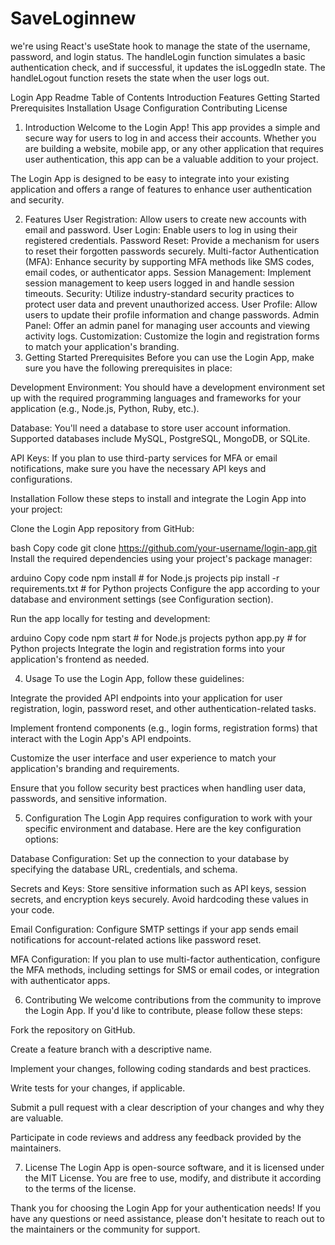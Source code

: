 # SaveLoginnew
we're using React's useState hook to manage the state of the username, password, and login status. The handleLogin function simulates a basic authentication check, and if successful, it updates the isLoggedIn state. The handleLogout function resets the state when the user logs out.

Login App Readme
Table of Contents
Introduction
Features
Getting Started
Prerequisites
Installation
Usage
Configuration
Contributing
License
1. Introduction
Welcome to the Login App! This app provides a simple and secure way for users to log in and access their accounts. Whether you are building a website, mobile app, or any other application that requires user authentication, this app can be a valuable addition to your project.

The Login App is designed to be easy to integrate into your existing application and offers a range of features to enhance user authentication and security.

2. Features
User Registration: Allow users to create new accounts with email and password.
User Login: Enable users to log in using their registered credentials.
Password Reset: Provide a mechanism for users to reset their forgotten passwords securely.
Multi-factor Authentication (MFA): Enhance security by supporting MFA methods like SMS codes, email codes, or authenticator apps.
Session Management: Implement session management to keep users logged in and handle session timeouts.
Security: Utilize industry-standard security practices to protect user data and prevent unauthorized access.
User Profile: Allow users to update their profile information and change passwords.
Admin Panel: Offer an admin panel for managing user accounts and viewing activity logs.
Customization: Customize the login and registration forms to match your application's branding.
3. Getting Started
Prerequisites
Before you can use the Login App, make sure you have the following prerequisites in place:

Development Environment: You should have a development environment set up with the required programming languages and frameworks for your application (e.g., Node.js, Python, Ruby, etc.).

Database: You'll need a database to store user account information. Supported databases include MySQL, PostgreSQL, MongoDB, or SQLite.

API Keys: If you plan to use third-party services for MFA or email notifications, make sure you have the necessary API keys and configurations.

Installation
Follow these steps to install and integrate the Login App into your project:

Clone the Login App repository from GitHub:

bash
Copy code
git clone https://github.com/your-username/login-app.git
Install the required dependencies using your project's package manager:

arduino
Copy code
npm install  # for Node.js projects
pip install -r requirements.txt  # for Python projects
Configure the app according to your database and environment settings (see Configuration section).

Run the app locally for testing and development:

arduino
Copy code
npm start  # for Node.js projects
python app.py  # for Python projects
Integrate the login and registration forms into your application's frontend as needed.

4. Usage
To use the Login App, follow these guidelines:

Integrate the provided API endpoints into your application for user registration, login, password reset, and other authentication-related tasks.

Implement frontend components (e.g., login forms, registration forms) that interact with the Login App's API endpoints.

Customize the user interface and user experience to match your application's branding and requirements.

Ensure that you follow security best practices when handling user data, passwords, and sensitive information.

5. Configuration
The Login App requires configuration to work with your specific environment and database. Here are the key configuration options:

Database Configuration: Set up the connection to your database by specifying the database URL, credentials, and schema.

Secrets and Keys: Store sensitive information such as API keys, session secrets, and encryption keys securely. Avoid hardcoding these values in your code.

Email Configuration: Configure SMTP settings if your app sends email notifications for account-related actions like password reset.

MFA Configuration: If you plan to use multi-factor authentication, configure the MFA methods, including settings for SMS or email codes, or integration with authenticator apps.

6. Contributing
We welcome contributions from the community to improve the Login App. If you'd like to contribute, please follow these steps:

Fork the repository on GitHub.

Create a feature branch with a descriptive name.

Implement your changes, following coding standards and best practices.

Write tests for your changes, if applicable.

Submit a pull request with a clear description of your changes and why they are valuable.

Participate in code reviews and address any feedback provided by the maintainers.

7. License
The Login App is open-source software, and it is licensed under the MIT License. You are free to use, modify, and distribute it according to the terms of the license.

Thank you for choosing the Login App for your authentication needs! If you have any questions or need assistance, please don't hesitate to reach out to the maintainers or the community for support.